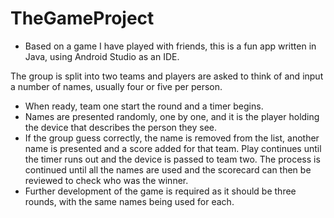 # TheGameProject

- Based on a game I have played with friends, this is a fun app written in Java, using Android Studio as an IDE.  

The group is split into two teams and players are asked to think of and input a number of names, 
usually four or five per person.  

- When ready, team one start the round and a timer begins.  
- Names are presented randomly, one by one, and it is the player holding the device that describes the person they see.  
- If the group guess correctly, the name is removed from the list, another name is presented and a score added for that team.   Play continues until the timer runs out and the device is passed to team two.  The process is continued until all the names are used and the scorecard can then be reviewed to check who was the winner.  
- Further development of the game is required as it should be three rounds, with the same names being used for each.
